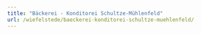 ```yaml
---
title: "Bäckerei - Konditorei Schultze-Mühlenfeld"
url: /wiefelstede/baeckerei-konditorei-schultze-muehlenfeld/
---
```

